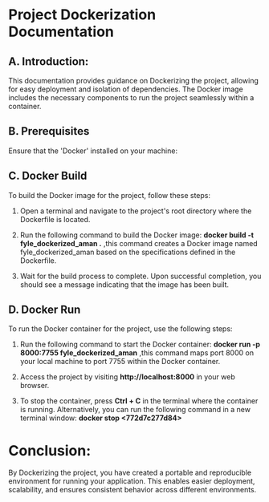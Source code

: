 # Project Dockerization Documentation


## A. Introduction:
This documentation provides guidance on Dockerizing the project, allowing for easy deployment and isolation of dependencies. The Docker image includes the necessary components to run the project seamlessly within a container.

## B. Prerequisites
Ensure that the 'Docker' installed on your machine:

## C. Docker Build
To build the Docker image for the project, follow these steps:

1. Open a terminal and navigate to the project's root directory where the Dockerfile is located.

2. Run the following command to build the Docker image:   **docker build -t fyle_dockerized_aman .**
               ,this command creates a Docker image named fyle_dockerized_aman based on the specifications defined in the Dockerfile.

3. Wait for the build process to complete. Upon successful completion, you should see a message indicating that the image has been built.

## D. Docker Run
To run the Docker container for the project, use the following steps:

1. Run the following command to start the Docker container:   **docker run -p 8000:7755 fyle_dockerized_aman**
  ,this command maps port 8000 on your local machine to port 7755 within the Docker container.

2. Access the project by visiting **http://localhost:8000** in your web browser.

3. To stop the container, press **Ctrl + C** in the terminal where the container is running. Alternatively, you can run the following command in a new terminal window:   **docker stop <772d7c277d84>**


# Conclusion:
By Dockerizing the project, you have created a portable and reproducible environment for running your application. This enables easier deployment, scalability, and ensures consistent behavior across different environments.

